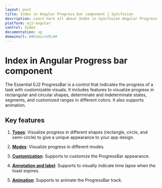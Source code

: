 ```yaml
---
layout: post
title: Index in Angular Progress bar component | Syncfusion
description: Learn here all about Index in Syncfusion Angular Progress bar component of Syncfusion Essential JS 2 and more.
platform: ej2-angular
control: Index 
documentation: ug
domainurl: ##DomainURL##
---
```


# Index in Angular Progress bar component

The Essential EJ2 ProgressBar is a control that indicates the progress of a task with customizable visuals. It includes features to visualize progress in rectangular and circular shapes, determinate and indeterminate states, segments, and customized ranges in different colors. It also supports animation.

## Key features

1. **[Types](./types)**: Visualize progress in different shapes (rectangle, circle, and semi-circle) to give a unique appearance to your app design.

2. **[Modes](./states)**: Visualize progress in different modes.

3. **[Customization](./customization)**: Supports to customize the ProgressBar appearance.

4. **[Annotation and label](./annotation)**: Supports to visually indicate time lapse when the toast expires.

5. **[Animation](./animation)**:  Supports to animate the ProgressBar track.